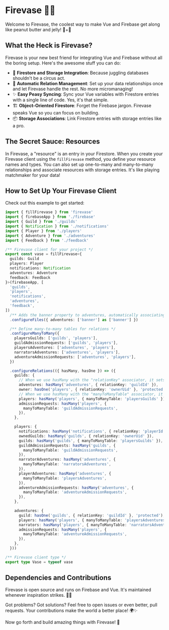 # Firevase 🚀🌸

Welcome to Firevase, the coolest way to make Vue and Firebase get along like peanut butter and jelly! 🍞+🍓

## What the Heck is Firevase?

Firevase is your new best friend for integrating Vue and Firebase without all the boring setup. Here's the awesome stuff you can do:

- 📁 **Firestore and Storage Integration**: Because juggling databases shouldn't be a circus act.
- 🔄 **Automatic Relation Management**: Set up your data relationships once and let Firevase handle the rest. No more micromanaging!
- ✨ **Easy Peasy Syncing**: Sync your Vue variables with Firestore entries with a single line of code. Yes, it's that simple.
- 🏗️ **Object-Oriented Firestore**: Forget the Firebase jargon. Firevase speaks Vue so you can focus on building.
- 📦 **Storage Associations**: Link Firestore entries with storage entries like a pro.

## The Secret Sauce: Resources

In Firevase, a "resource" is an entry in your Firestore. When you create your Firevase client using the `fillFirevase` method, you define your resource names and types. You can also set up one-to-many and many-to-many relationships and associate resources with storage entries. It's like playing matchmaker for your data!

## How to Set Up Your Firevase Client

Check out this example to get started:

```typescript
import { fillFirevase } from 'firevase'
import { firebaseApp } from './firebase'
import { Guild } from './guilds'
import { Notification } from './notifications'
import { Player } from './players'
import { Adventure } from './adventures'
import { Feedback } from './feedback'

/** Firevase client for your project */
export const vase = fillFirevase<{
  guilds: Guild
  players: Player
  notifications: Notification
  adventures: Adventure
  feedback: Feedback
}>(firebaseApp, [
  'guilds',
  'players',
  'notifications',
  'adventures',
  'feedback',
])
  /** Adds the banner property to adventures, automatically associating it to a storage entry */
  .configureFiles({ adventures: ['banner'] as ['banner'] })

  /** Define many-to-many tables for relations */
  .configureManyToMany({
    playersGuilds: ['guilds', 'players'],
    guildAdmissionRequests: ['guilds', 'players'],
    playersAdventures: ['adventures', 'players'],
    narratorsAdventures: ['adventures', 'players'],
    adventureAdmissionRequests: ['adventures', 'players'],
  })

  .configureRelations(({ hasMany, hasOne }) => ({
    guilds: {
      // When we use hasMany with the "relationKey" associator, it sets up a one-to-many relation
      adventures: hasMany('adventures', { relationKey: 'guildId' }),
      owner: hasOne('players', { relationKey: 'ownerUid' }, 'protected'),
      // When we use hasMany with the "manyToManyTable" associator, it sets up a many-to-many relation
      players: hasMany('players', { manyToManyTable: 'playersGuilds' }),
      admissionRequests: hasMany('players', {
        manyToManyTable: 'guildAdmissionRequests',
      }),
    },

    players: {
      notifications: hasMany('notifications', { relationKey: 'playerId' }),
      ownedGuilds: hasMany('guilds', { relationKey: 'ownerUid' }),
      guilds: hasMany('guilds', { manyToManyTable: 'playersGuilds' }),
      guildAdmissionRequests: hasMany('guilds', {
        manyToManyTable: 'guildAdmissionRequests',
      }),
      narratorAdventures: hasMany('adventures', {
        manyToManyTable: 'narratorsAdventures',
      }),
      playerAdventures: hasMany('adventures', {
        manyToManyTable: 'playersAdventures',
      }),
      adventureAdmissionRequests: hasMany('adventures', {
        manyToManyTable: 'adventureAdmissionRequests',
      }),
    },

    adventures: {
      guild: hasOne('guilds', { relationKey: 'guildId' }, 'protected'),
      players: hasMany('players', { manyToManyTable: 'playersAdventures' }),
      narrators: hasMany('players', { manyToManyTable: 'narratorsAdventures' }),
      admissionRequests: hasMany('players', {
        manyToManyTable: 'adventureAdmissionRequests',
      }),
    },
  }))

/** Firevase client type */
export type Vase = typeof vase
```

## Dependencies and Contributions

Firevase is open source and runs on Firebase and Vue. It's maintained whenever inspiration strikes. 🧠💡

Got problems? Got solutions? Feel free to open issues or even better, pull requests. Your contributions make the world a better place! 🌍✨

Now go forth and build amazing things with Firevase! 🎉
